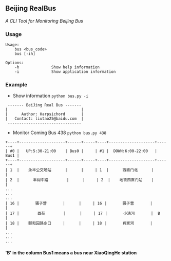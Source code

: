## Beijing RealBus
*A CLI Tool for Monitoring Beijing Bus*

### Usage
```
Usage:
    bus <bus_code>
    bus [-ih]

Options:
    -h              Show help information
    -i              Show application information
```

### Example
- Show information
```python bus.py -i```
```
 ------- BeiJing Real Bus -------
|                                |
|      Author: Harpsichord       |
|   Contact: liutao25@baidu.com  |
 --------------------------------
```

- Monitor Coming Bus 438
```python bus.py 438```
```
+----+--------------------+------+-----+----+--------------------+------+
| #0 |   UP:5:30-21:00    | Bus0 |     | #1 |  DOWN:6:00-22:00   | Bus1 |
+----+--------------------+------+-----+----+--------------------+------+
| 1  |    永丰公交场站      |      |     | 1  |      西直门北      |      |
| 2  |      丰润中路        |      |     | 2  |    地铁西直门站    |      |
...
...
...
| 16 |       骚子营       |      |     | 16 |       骚子营       |      |
| 17 |        西苑        |      |     | 17 |       小清河       |  B   |
| 18 |    颐和园路东口     |      |     | 18 |       肖家河       |      |
...
...
...
```
#### 'B' in the column Bus1 means a bus near XiaoQingHe station